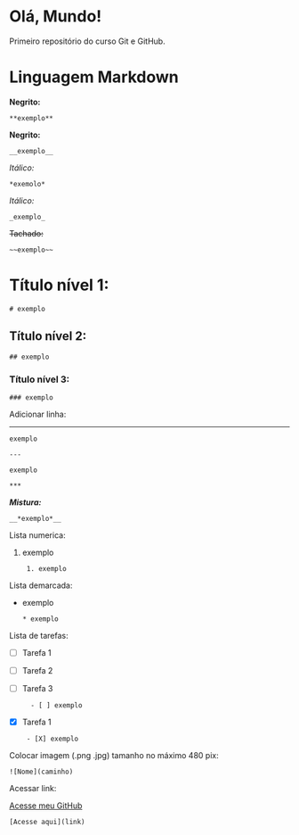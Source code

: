# Olá, Mundo!
  Primeiro repositório do curso Git e GitHub.
  
# Linguagem Markdown
  
**Negrito:**

    **exemplo**
    
__Negrito:__

    __exemplo__
    
*Itálico:*

    *exemolo*
  
_Itálico:_

    _exemplo_
    
~~Tachado:~~

    ~~exemplo~~
    
# Título nível 1:

    # exemplo
    
## Título nível 2:

    ## exemplo
    
### Título nível 3:

    ### exemplo
    
Adicionar linha:

---

    exemplo
    
    ---
    
    exemplo

    ***
   
__*Mistura:*__

    __*exemplo*__
    
Lista numerica:

1. exemplo

        1. exemplo
    
Lista demarcada:

* exemplo

      * exemplo
    
Lista de tarefas:

- [ ] Tarefa 1

- [ ] Tarefa 2
 
- [ ] Tarefa 3

        - [ ] exemplo
      
 - [X] Tarefa 1
 
        - [X] exemplo
        
Colocar imagem (.png .jpg) tamanho no máximo 480 pix:

    ![Nome](caminho)
    
Acessar link:

[Acesse meu GitHub](https://github.com/AdeniltonR)

    [Acesse aqui](link)
    

    
    
    
    

  

